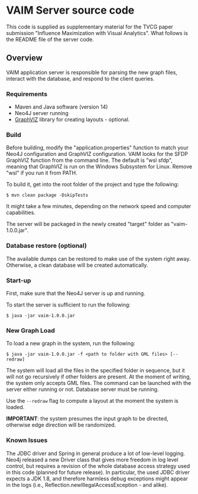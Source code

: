 # VAIM Server source code

This code is supplied as supplementary material for the TVCG paper submission "Influence Maximization with Visual Analytics". What follows is the README file of the server code.

## Overview  
VAIM application server is responsible for parsing the new graph files, interact with the database, and respond to the client queries.

### Requirements

* Maven and Java software (version 14) 
* Neo4J server running 
* [GraphVIZ](https://graphviz.org/) library for creating layouts - optional.

### Build

Before building, modify the "application.properties" function to match your Neo4J configuration and GraphVIZ configuration. VAIM looks for the SFDP GraphVIZ function from the command line. The default is "wsl sfdp", meaning that GraphVIZ is run on the Windows Subsystem for Linux. Remove "wsl" if you run it from PATH.

To build it, get into the root folder of the project and type the following:

```
$ mvn clean package -DskipTests
```

It might take a few minutes, depending on the network speed and computer capabilities.

The server will be packaged in the newly created "target" folder as "vaim-1.0.0.jar". 

### Database restore (optional)

The available dumps can be restored to make use of the system right away. Otherwise, a clean database will be created automatically. 

### Start-up

First, make sure that the Neo4J server is up and running.

To start the server is sufficient to run the following:

```
$ java -jar vaim-1.0.0.jar
```

### New Graph Load

To load a new graph in the system, run the following:

```
$ java -jar vaim-1.0.0.jar -f <path to folder with GML files> [--redraw]
```

The system will load all the files in the specified folder in sequence, but it will not go recursively if other folders are present. At the moment of writing, the system only accepts GML files. The command can be launched with the server either running or not. Database server must be running.

Use the ``--redraw`` flag to compute a layout at the moment the system is loaded. 

**IMPORTANT**: the system presumes the input graph to be directed, otherwise edge direction will be randomized.

### Known Issues

The JDBC driver and Spring in general produce a lot of low-level logging. Neo4j released a new Driver class that gives more freedom in log level control, but requires a revision of the whole database access strategy used in this code (planned for future release). In particular, the used JDBC driver expects a JDK 1.8, and therefore harmless debug exceptions might appear in the logs (i.e., Reflection.newIllegalAccessException - and alike).

